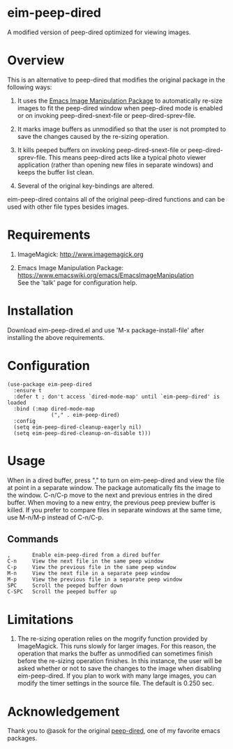 # eim-peep-dired
A modified version of peep-dired optimized for viewing images.


# Overview
This is an alternative to peep-dired that modifies the
original package in the following ways:
 
1. It uses the [Emacs Image Manipulation Package](https://www.emacswiki.org/emacs/EmacsImageManipulation)
   to automatically re-size images to fit the peep-dired
   window when peep-dired mode is enabled or on invoking
   peep-dired-snext-file or peep-dired-sprev-file.
    
2. It marks image buffers as unmodified so that the user
   is not prompted to save the changes caused by the
   re-sizing operation.
    
3. It kills peeped buffers on invoking peep-dired-snext-file
   or peep-dired-sprev-file.  This means peep-dired acts like
   a typical photo viewer application (rather than opening new
   files in separate windows) and keeps the buffer 
   list clean.
    
4. Several of the original key-bindings are altered.
 
eim-peep-dired contains all of the original peep-dired functions
and can be used with other file types besides images. 


# Requirements
1. ImageMagick:
http://www.imagemagick.org
   
2. Emacs Image Manipulation Package:
https://www.emacswiki.org/emacs/EmacsImageManipulation  
See the 'talk' page for configuration help.
 
 
# Installation
Download eim-peep-dired.el and use 'M-x package-install-file' after 
installing the above requirements. 


# Configuration
```emacs
(use-package eim-peep-dired
  :ensure t
  :defer t ; don't access `dired-mode-map' until `eim-peep-dired' is loaded
  :bind (:map dired-mode-map
              ("," . eim-peep-dired)
  :config
  (setq eim-peep-dired-cleanup-eagerly nil) 
  (setq eim-peep-dired-cleanup-on-disable t)))
```

# Usage
When in a dired buffer, press "," to turn on eim-peep-dired and view the 
file at point in a separate window.  The package automatically fits 
the image to the window.  C-n/C-p move to the next and previous
entries in the dired buffer.  When moving to a new entry, the 
previous peep preview buffer is killed.  If you prefer to compare files 
in separate windows at the same time, use M-n/M-p instead of C-n/C-p.  


## Commands
```
,       Enable eim-peep-dired from a dired buffer
C-n     View the next file in the same peep window
C-p     View the previous file in the same peep window
M-n     View the next file in a separate peep window
M-p     View the previous file in a separate peep window
SPC     Scroll the peeped buffer down
C-SPC   Scroll the peeped buffer up
```

# Limitations
1. The re-sizing operation relies on the mogrify function
   provided by ImageMagick.  This runs slowly for larger 
   images.  For this reason, the operation that marks
   the buffer as unmodified can sometimes finish before
   the re-sizing operation finishes.  In this instance,
   the user will be asked whether or not to save the
   changes to the image when disabling eim-peep-dired.  If 
   you plan to work with many large images, you can 
   modify the timer settings in the source file.  The 
   default is 0.250 sec.


# Acknowledgement
Thank you to @asok for the original [peep-dired](https://github.com/asok/peep-dired), one of my favorite 
emacs packages. 

   
   
